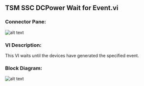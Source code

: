 ## **TSM SSC DCPower Wait for Event.vi**
### Connector Pane:
![alt text](/Instrument%20Control/DCPower/Triggers%20and%20Events/TSM%20SSC%20DCPower%20Wait%20for%20Event.vic.png "TSM SSC DCPower Wait for Event.vi connector pane")

### VI Description:
This VI waits until the devices have generated the specified event.

### Block Diagram:
![alt text](/Instrument%20Control/DCPower/Triggers%20and%20Events/TSM%20SSC%20DCPower%20Wait%20for%20Event.vid.png "TSM SSC DCPower Wait for Event.vi block diagram")

